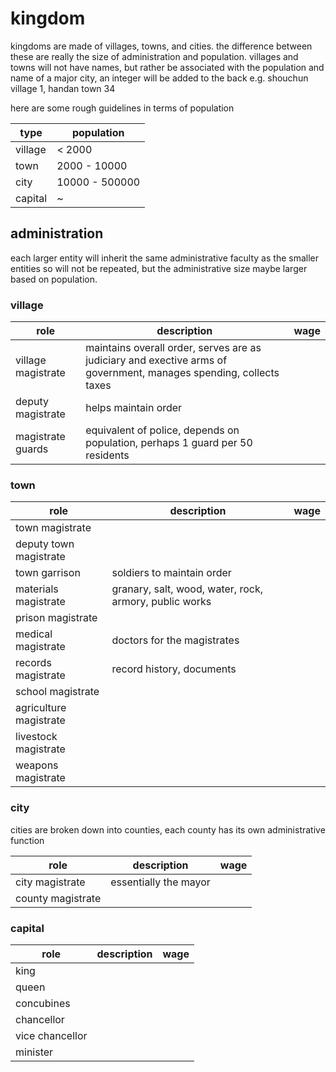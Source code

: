 # kingdom

kingdoms are made of villages, towns, and cities.  the difference between these are really the size of administration and population.  villages and towns will not have names, but rather be associated with the population and name of a major city, an integer will be added to the back e.g. shouchun village 1, handan town 34

here are some rough guidelines in terms of population

type | population
---|---
village | < 2000
town | 2000 - 10000
city | 10000 - 500000
capital | ~


## administration

each larger entity will inherit the same administrative faculty as the smaller entities so will not be repeated, but the administrative size maybe larger based on population.


### village

role | description | wage
---|---|---
village magistrate | maintains overall order, serves are as judiciary and exective arms of government, manages spending, collects taxes |
deputy magistrate | helps maintain order |
magistrate guards | equivalent of police, depends on population, perhaps 1 guard per 50 residents |


### town

role | description | wage
---|---|---
town magistrate | |
deputy town magistrate | |
town garrison | soldiers to maintain order |
materials magistrate | granary, salt, wood, water, rock, armory, public works |
prison magistrate | |
medical magistrate | doctors for the magistrates |
records magistrate | record history, documents |
school magistrate | |
agriculture magistrate | |
livestock magistrate | |
weapons magistrate | |


### city

cities are broken down into counties, each county has its own administrative function

role | description | wage
---|---|---
city magistrate | essentially the mayor |
county magistrate | |


### capital

role | description | wage
---|---|---
king | |
queen | |
concubines | |
chancellor | |
vice chancellor | |
minister | |
